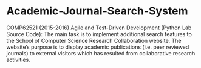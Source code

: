 # Academic-Journal-Search-System
COMP62521 (2015-2016) Agile and Test-Driven Development (Python Lab Source Code): The main task is to implement additional search features to the School of Computer Science Research Collaboration website. The website’s purpose is to display academic publications (i.e. peer reviewed journals) to external visitors which has resulted from collaborative research activities.
